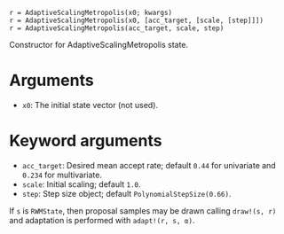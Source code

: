 ```
r = AdaptiveScalingMetropolis(x0; kwargs)
r = AdaptiveScalingMetropolis(x0, [acc_target, [scale, [step]]])
r = AdaptiveScalingMetropolis(acc_target, scale, step)
```

Constructor for AdaptiveScalingMetropolis state.

# Arguments

  * `x0`: The initial state vector (not used).

# Keyword arguments

  * `acc_target`: Desired mean accept rate; default `0.44` for   univariate and `0.234` for multivariate.
  * `scale`: Initial scaling; default `1.0`.
  * `step`: Step size object; default `PolynomialStepSize(0.66)`.

If `s` is `RWMState`, then proposal samples may be drawn calling  `draw!(s, r)` and adaptation is performed with `adapt!(r, s, α)`.
